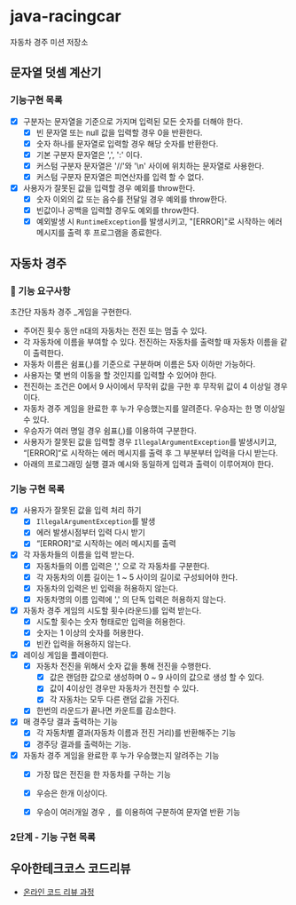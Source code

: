 # java-racingcar

자동차 경주 미션 저장소

## 문자열 덧셈 계산기
### 기능구현 목록
- [x] 구분자는 문자열을 기준으로 가지며 입력된 모든 숫자를 더해야 한다.
    - [x] 빈 문자열 또는 null 값을 입력할 경우 0을 반환한다.
    - [x] 숫자 하나를 문자열로 입력할 경우 해당 숫자를 반환한다.
    - [x] 기본 구분자 문자열은 ',', ':' 이다.
    - [x] 커스텀 구분자 문자열은 '//'와 '\n' 사이에 위치하는 문자열로 사용한다.
    - [x] 커스텀 구분자 문자열은 피연산자를 입력 할 수 없다.

- [x] 사용자가 잘못된 값을 입력할 경우 예외를 throw한다.
    - [x] 숫자 이외의 값 또는 음수를 전달일 경우 예외를 throw한다.
    - [x] 빈값이나 공백을 입력할 경우도 예외를 throw한다.
    - [x] 예외발생 시 `RuntimeException`를 발생시키고, "[ERROR]"로 시작하는 에러 메시지를 출력 후 프로그램을 종료한다.

## 자동차 경주
### 🚀 기능 요구사항
초간단 자동차 경주 _게임을 구현한다.
- 주어진 횟수 동안 n대의 자동차는 전진 또는 멈출 수 있다.
- 각 자동차에 이름을 부여할 수 있다. 전진하는 자동차를 출력할 때 자동차 이름을 같이 출력한다.
- 자동차 이름은 쉼표(,)를 기준으로 구분하며 이름은 5자 이하만 가능하다.
- 사용자는 몇 번의 이동을 할 것인지를 입력할 수 있어야 한다.
- 전진하는 조건은 0에서 9 사이에서 무작위 값을 구한 후 무작위 값이 4 이상일 경우이다.
- 자동차 경주 게임을 완료한 후 누가 우승했는지를 알려준다. 우승자는 한 명 이상일 수 있다.
- 우승자가 여러 명일 경우 쉼표(,)를 이용하여 구분한다.
- 사용자가 잘못된 값을 입력할 경우 `IllegalArgumentException`를 발생시키고, “[ERROR]“로 시작하는 에러 메시지를 출력 후 그 부분부터 입력을 다시 받는다.
- 아래의 프로그래밍 실행 결과 예시와 동일하게 입력과 출력이 이루어져야 한다.

### 기능 구현 목록
- [x] 사용자가 잘못된 값을 입력 처리 하기
    - [x] `IllegalArgumentException`를 발생
    - [x] 에러 발생시점부터 입력 다시 받기
    - [x] “[ERROR]“로 시작하는 에러 메시지를 출력
- [x] 각 자동차들의 이름을 입력 받는다.
    - [X] 자동차들의 이름 입력은 ',' 으로 각 자동차를 구분한다.
    - [X] 각 자동차의 이름 길이는 1 ~ 5 사이의 길이로 구성되어야 한다.
    - [x] 자동차의 입력은 빈 입력을 허용하지 않는다.
    - [x] 자동차명의 이름 입력에 ',' 의 단독 입력은 허용하지 않는다.
- [x] 자동차 경주 게임의 시도할 횟수(라운드)를 입력 받는다.
    - [X] 시도할 횟수는 숫자 형태로만 입력을 허용한다.
    - [X] 숫자는 1 이상의 숫자를 허용한다.
    - [X] 빈칸 입력을 허용하지 않는다.
- [x] 레이싱 게임을 플레이한다.
    - [X] 자동차 전진을 위해서 숫자 값을 통해 전진을 수행한다.
      - [X] 값은 랜덤한 값으로 생성하며 0 ~ 9 사이의 값으로 생성 할 수 있다.
      - [X] 값이 4이상인 경우만 자동차가 전진할 수 있다.
      - [x] 각 자동차는 모두 다른 랜덤 값을 가진다.
    - [x] 한번의 라운드가 끝나면 카운트를 감소한다.
- [x] 매 경주당 결과 출력하는 기능
    - [x] 각 자동차별 결과(자동차 이름과 전진 거리)를 반환해주는 기능
    - [x] 경주당 결과를 출력하는 기능.
- [x] 자동차 경주 게임을 완료한 후 누가 우승했는지 알려주는 기능
    - [x] 가장 많은 전진을 한 자동차를 구하는 기능
    - [x] 우승은 한개 이상이다.
    - [x] 우승이 여러개일 경우 `, `를 이용하여 구분하여 문자열 반환 기능


### 2단계 - 기능 구현 목록


## 우아한테크코스 코드리뷰

- [온라인 코드 리뷰 과정](https://github.com/woowacourse/woowacourse-docs/blob/master/maincourse/README.md)
